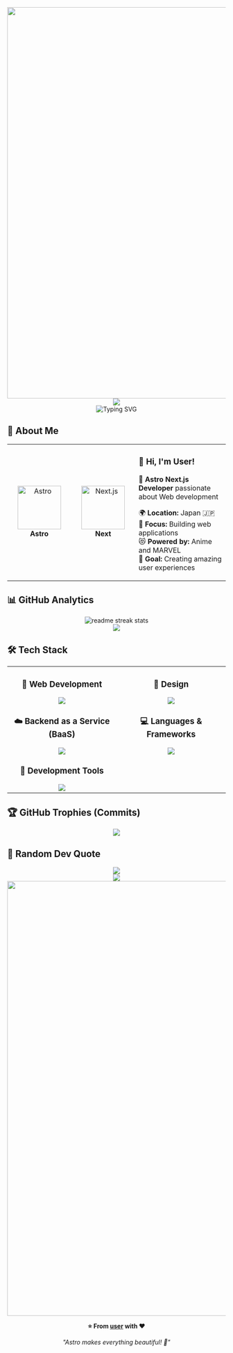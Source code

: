 <div align="center">
  <img src="https://user-images.githubusercontent.com/74038190/212284100-561aa473-3905-4a80-b561-0d28506553ee.gif" width="900">
</div>

<div align="center">
  <img src="https://capsule-render.vercel.app/api?type=waving&color=gradient&customColorList=0,2,2,5,30&height=150&section=header&animation=twinkling" />
</div>

<div align="center">
  <img src="https://readme-typing-svg.herokuapp.com?font=Fira+Code&size=32&duration=2800&pause=2000&color=9D0F05&center=true&vCenter=true&width=600&lines=HHey+there!+I'm+AkakageRengoku+%F0%9F%98%B8;Astro+Next.js+Developer+%F0%9F%9A%80;Web+App+Enthusiast+%E2%9C%A8;Always+Learning+New+Things+%F0%9F%93%9A" alt="Typing SVG" />
</div>

## 🌟 **About Me**

<div align="center">

<table>
<tr>
<td width="200" align="center">
<img src="https://skillicons.dev/icons?i=astro" width="100" height="100" alt="Astro" />
<br><strong>Astro</strong>
</td>
<td width="200" align="center">
<img src="https://skillicons.dev/icons?i=next" width="100" height="100" alt="Next.js" />
<br><strong>Next</strong>
</td>
<td width="400" align="left">

### 👋 **Hi, I'm User!**
🚀 **Astro Next.js Developer** passionate about Web development  

🌍 **Location:** Japan 🇯🇵  
💼 **Focus:** Building web applications  
😻 **Powered by:** Anime and MARVEL  
🎯 **Goal:** Creating amazing user experiences  

</td>
</tr>
</table>

</div>

## 📊 **GitHub Analytics**

<div align="center">
  <img src="https://github-readme-streak-stats.herokuapp.com/?user=user&theme=transparent&border_radius=10&starting_year=2020" alt="readme streak stats" />
</div>

<div align="center">
  <img src="https://github-readme-activity-graph.vercel.app/graph?username=user&custom_title=User's%20GitHub%20Activity%20Graph&bg_color=0d1117&color=cc0000&line=58a6ff&point=58a6ff&area=true&hide_border=true" />
</div>

## 🛠️ **Tech Stack**

<table align="center">
<tr>
<td width="50%" align="center" valign="top">

### 📱  **Web Development**
<img src="https://skillicons.dev/icons?i=astro,next" />

### ☁️  **Backend as a Service (BaaS)**
<img src="https://skillicons.dev/icons?i=aws,gcp" />

### 🔧  **Development Tools**
<img src="https://skillicons.dev/icons?i=vscode,git,github" />

</td>
<td width="50%" align="center" valign="top">

### 🎨  **Design**
<img src="https://skillicons.dev/icons?i=figma" />

### 💻  **Languages & Frameworks**
<img src="https://skillicons.dev/icons?i=astro,next,js,ts,html,css,scss,tailwind" />

</td>
</tr>
</table>

## 🏆 **GitHub Trophies (Commits)**

<div align="center">
  <img src="https://github-profile-trophy.vercel.app/?username=AkakageRengoku&theme=transparent&no-frame=true&no-bg=false&margin-w=4&column=7&rank=SECRET,SSS,SS,S,AAA,AA,A,B,C&title=Commit,Commits" />
</div>

## 💭 **Random Dev Quote**

<div align="center">
  <img src="https://quotes-github-readme.vercel.app/api?type=horizontal&theme=transparent" />
</div>

<div align="center">
  <img src="https://capsule-render.vercel.app/api?type=waving&color=gradient&customColorList=0,2,2,5,30&height=120&section=footer&animation=twinkling" />
</div>

<div align="center">
  <img src="https://user-images.githubusercontent.com/74038190/212284115-f47cd8ff-2ffb-4b04-b5bf-4d1c14c0247f.gif" width="1000">
  
  **⭐ From [user](https://github.com/user) with ❤️**
  
  *"Astro makes everything beautiful! 🦋"*
</div>
